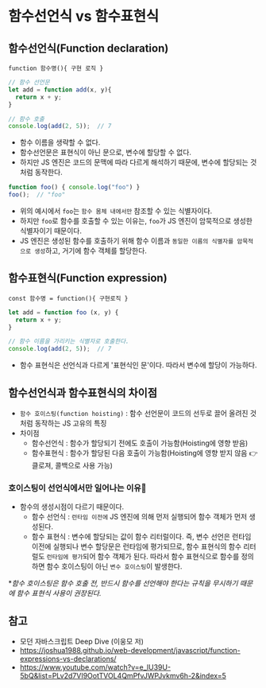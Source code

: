 # 함수선언식 vs 함수표현식
## 함수선언식(Function declaration)
```function 함수명(){ 구현 로직 }```
```javascript
// 함수 선언문
let add = function add(x, y){
  return x + y;
}

// 함수 호출
console.log(add(2, 5));  // 7
```
- 함수 이름을 생략할 수 없다.
- 함수선언문은 표현식이 아닌 문으로, 변수에 할당할 수 없다.
- 하지만 JS 엔진은 코드의 문맥에 따라 다르게 해석하기 때문에, 변수에 할당되는 것처럼 동작한다.

```javascript
function foo() { console.log("foo") }
foo();  // "foo"
```
- 위의 예시에서 ```foo```는 ``함수 몸체 내에서만`` 참조할 수 있는 식별자이다.
- 하지만 ```foo```로 함수를 호출할 수 있는 이유는, ```foo```가 JS 엔진이 암묵적으로 생성한 식별자이기 때문이다.
- JS 엔진은 생성된 함수를 호출하기 위해 함수 이름과 ``동일한 이름의 식별자를 암묵적으로 생성``하고, 거기에 함수 객체를 할당한다.

## 함수표현식(Function expression)
```const 함수명 = function(){ 구현로직 }```

```javascript
let add = function foo (x, y) {
  return x + y;
}

// 함수 이름을 가리키는 식별자로 호출한다.
console.log(add(2, 5));  // 7
```

- 함수 표현식은 선언식과 다르게 '표현식인 문'이다. 따라서 변수에 할당이 가능하다.

## 함수선언식과 함수표현식의 차이점
- ```함수 호이스팅(function hoisting)``` : 함수 선언문이 코드의 선두로 끌어 올려진 것처럼 동작하는 JS 고유의 특징
- 차이점
    - 함수선언식 : 함수가 할당되기 전에도 호출이 가능함(Hoisting에 영향 받음)
    - 함수표현식 : 함수가 할당된 다음 호출이 가능함(Hoisting에 영향 받지 않음 👉 클로져, 콜백으로 사용 가능)

### 호이스팅이 선언식에서만 일어나는 이유🤔
- 함수의 생성시점이 다르기 때문이다.
    - 함수 선언식 : ```런타임 이전에``` JS 엔진에 의해 먼저 실행되어 함수 객체가 먼저 생성된다.
    - 함수 표현식 : 변수에 할당되는 값이 함수 리터럴이다. 즉, 변수 선언은 런타임 이전에 실행되나 변수 할당문은 런타임에 평가되므로, 함수 표현식의 함수 리터럴도 ```런타임에 평가```되어 함수 객체가 된다. 따라서 함수 표현식으로 함수를 정의하면 함수 호이스팅이 아닌 ```변수 호이스팅```이 발생한다. <br>
    
 **함수 호이스팅은 함수 호출 전, 반드시 함수를 선언해야 한다는 규칙을 무시하기 때문에 함수 표현식 사용이 권장된다.*

## 참고
- 모던 자바스크립트 Deep Dive (이웅모 저)
- https://joshua1988.github.io/web-development/javascript/function-expressions-vs-declarations/
- https://www.youtube.com/watch?v=e_lU39U-5bQ&list=PLv2d7VI9OotTVOL4QmPfvJWPJvkmv6h-2&index=5

